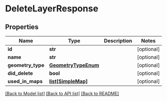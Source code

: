 # DeleteLayerResponse

## Properties
Name | Type | Description | Notes
------------ | ------------- | ------------- | -------------
**id** | **str** |  | [optional] 
**name** | **str** |  | [optional] 
**geometry_type** | [**GeometryTypeEnum**](GeometryTypeEnum.md) |  | [optional] 
**did_delete** | **bool** |  | [optional] 
**used_in_maps** | [**list[SimpleMap]**](SimpleMap.md) |  | [optional] 

[[Back to Model list]](../README.md#documentation-for-models) [[Back to API list]](../README.md#documentation-for-api-endpoints) [[Back to README]](../README.md)

